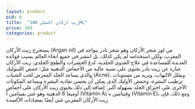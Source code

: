```yaml
---
layout: product
pid: 6
title:  "زيت اركان الاصلي 100ML"
price: 169
categories: product
---
```


يستخرج زيت الأركان (Argan oil) من لوز شجر الأركان وهو شجر نادر يتواجد في المغرب، ولكن استخدامه لم يكن كذلك، بل انتشر في جميع أنحاء العالم بسبب فوائده العديدة للمساعدة في علاج العدوى الجلدية، لدغ الحشرات والطفح الجلدي.
زيت الأركان عبارة عن زيت نادر يحتوي على نسبة عالية من الأحماض الدهنية مثل؛ حمض اللينوليك والذي يساعد الجلد المعرض لحب الشباب (Acne)، ويقلل الالتهاب، ويزيد من مستويات ترطيب البشرة، وحمض الأوليك الذي يمكن أن يحسن نفاذية البشرة ويساعد المكونات الأخرى على اختراق الجلد بسهولة أكبر.
إضافة إلى ذلك يحتوي زيت الأركان على أحماض أوميغا 6 الدهنية وهو غني بفيتامين أ (Vitamin A) وفيتامين ه (Vitamin E)، ومع ذلك، فإن زيت الأركان المغربي غني أيضًا بمضادات الأكسدة